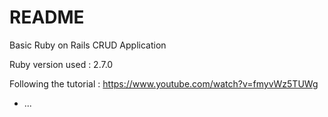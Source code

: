 # README

Basic Ruby on Rails CRUD Application

Ruby version used : 2.7.0

Following the tutorial : https://www.youtube.com/watch?v=fmyvWz5TUWg

- ...

